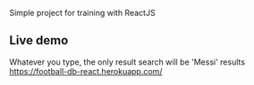 Simple project for training with ReactJS

## Live demo

Whatever you type, the only result search will be 'Messi' results
https://football-db-react.herokuapp.com/
